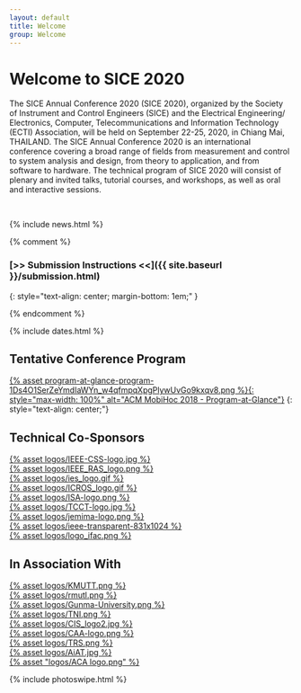 ```yaml
---
layout: default
title: Welcome
group: Welcome
---
```


# Welcome to SICE 2020

The SICE Annual Conference 2020 (SICE 2020), organized by the Society of Instrument and Control Engineers (SICE) and the Electrical Engineering/ Electronics, Computer, Telecommunications and Information Technology (ECTI) Association, will be held on September 22-25, 2020, in Chiang Mai, THAILAND. The SICE Annual Conference 2020 is an international conference covering a broad range of fields from measurement and control to system analysis and design, from theory to application, and from software to hardware. The technical program of SICE 2020 will consist of plenary and invited talks, tutorial courses, and workshops, as well as oral and interactive sessions. 

<br>

{% include news.html %}

{% comment %}

### [>> Submission Instructions <<]({{ site.baseurl }}/submission.html)
{: style="text-align: center; margin-bottom: 1em;" }

{% endcomment %}


{% include dates.html %}


## Tentative Conference Program

[{% asset program-at-glance-program-1Ds4O1SerZeYmdIaWYn_w4qfmpqXpgPlywUvGo9kxqv8.png %}{: style="max-width: 100%" alt="ACM MobiHoc 2018 - Program-at-Glance"}](program.html)
{: style="text-align: center;"}

## Technical Co-Sponsors  

<div class="sponsors">
  <div class="sponsor">
      <a href="">{% asset logos/IEEE-CSS-logo.jpg %}</a>
  </div>
  <div class="sponsor">
      <a href="">{% asset logos/IEEE_RAS_logo.png %}</a>
  </div>
  <div class="sponsor">
      <a href="">{% asset logos/ies_logo.gif %}</a>
  </div>
  <div class="sponsor">
      <a href="">{% asset logos/ICROS_logo.gif %}</a>
  </div>
  <div class="sponsor">
      <a href="">{% asset logos/ISA-logo.png %}</a>
  </div>
  <div class="sponsor">
      <a href="">{% asset logos/TCCT-logo.jpg %}</a>
  </div>
  <div class="sponsor">
      <a href="">{% asset logos/jemima-logo.png %}</a>
  </div>
  <div class="sponsor">
      <a href="">{% asset logos/ieee-transparent-831x1024 %}</a>
  </div>
  <div class="sponsor">
      <a href="">{% asset logos/logo_ifac.png %}</a>
  </div>
</div>

## In Association With  

<div class="sponsors">
  <div class="sponsor">
      <a href="">{% asset logos/KMUTT.png %}</a>
  </div>
  <div class="sponsor">
      <a href="">{% asset logos/rmutl.png %}</a>
  </div>
  <div class="sponsor">
      <a href="">{% asset logos/Gunma-University.png %}</a>
  </div>
  <div class="sponsor">
      <a href="">{% asset logos/TNI.png %}</a>
  </div>
  <div class="sponsor">
      <a href="">{% asset logos/CIS_logo2.jpg %}</a>
  </div>
  <div class="sponsor">
      <a href="">{% asset logos/CAA-logo.png %}</a>
  </div>
  <div class="sponsor">
      <a href="">{% asset logos/TRS.png %}</a>
  </div>
  <div class="sponsor">
      <a href="">{% asset logos/AiAT.jpg %}</a>
  </div>
  <div class="sponsor">
      <a href="">{% asset "logos/ACA logo.png" %}</a>
  </div>
</div>

{% include photoswipe.html %}
